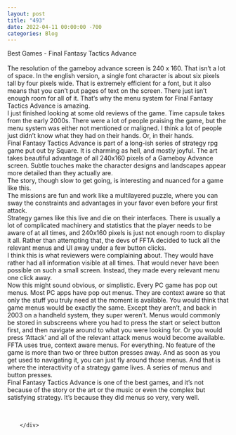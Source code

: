 ```yaml
---
layout: post
title: "493"
date: 2022-04-11 00:00:00 -700
categories: Blog
---
```


<div class="blog-content">
				<div class="paragraph"><span><span>Best Games - Final Fantasy Tactics Advance</span></span><br><span></span><br><span><span>The resolution of the gameboy advance screen is 240 x 160. That isn&rsquo;t a lot of space. In the english version, a single font character is about six pixels tall by four pixels wide. That is extremely efficient for a font, but it also means that you can&rsquo;t put pages of text on the screen. There just isn&rsquo;t enough room for all of it. That&rsquo;s why the menu system for Final Fantasy Tactics Advance is amazing.</span></span><br><span></span><span><span>I just finished looking at some old reviews of the game. Time capsule takes from the early 2000s. There were a lot of people praising the game, but the menu system was either not mentioned or maligned. I think a lot of people just didn&rsquo;t know what they had on their hands. Or, in their hands.</span></span><br><span></span><span><span>Final Fantasy Tactics Advance is part of a long-ish series of strategy rpg game put out by Square. It is charming as hell, and mostly joyful. The art takes beautiful advantage of all 240x160 pixels of a Gameboy Advance screen. Subtle touches make the character designs and landscapes appear more detailed than they actually are.</span></span><br><span></span><span><span>The story, though slow to get going, is interesting and nuanced for a game like this.&nbsp;</span></span><br><span></span><span><span>The missions are fun and work like a multilayered puzzle, where you can sway the constraints and advantages in your favor even before your first attack.&nbsp;</span></span><br><span></span><span><span>Strategy games like this live and die on their interfaces. There is usually a lot of complicated machinery and statistics that the player needs to be aware of at all times, and 240x160 pixels is just not enough room to display it all. Rather than attempting that, the devs of FFTA decided to tuck all the relevant menus and UI away under a few button clicks.</span></span><br><span></span><span><span>I think this is what reviewers were complaining about. They would have rather had all information visible at all times. That would never have been possible on such a small screen. Instead, they made every relevant menu one click away.</span></span><br><span></span><span><span>Now this might sound obvious, or simplistic. Every PC game has pop out menus. Most PC apps have pop out menus. They are context aware so that only the stuff you truly need at the moment is available. You would think that game menus would be exactly the same. Except they aren&rsquo;t, and back in 2003 on a handheld system, they super weren&rsquo;t. Menus would commonly be stored in subscreens where you had to press the start or select button first, and then navigate around to what you were looking for. Or you would press &lsquo;Attack&rsquo; and all of the relevant attack menus would become available.</span></span><br><span></span><span><span>FFTA uses true, context aware menus. For everything. No feature of the game is more than two or three button presses away. And as soon as you get used to navigating it, you can just fly around those menus. And that is where the interactivity of a strategy game lives. A series of menus and button presses.&nbsp;</span></span><br><span></span><span><span>Final Fantasy Tactics Advance is one of the best games, and it&rsquo;s not because of the story or the art or the music or even the complex but satisfying strategy. It&rsquo;s because they did menus so very, very well.&nbsp;</span></span><br><span></span><br>&#8203;</div>

		</div>
        